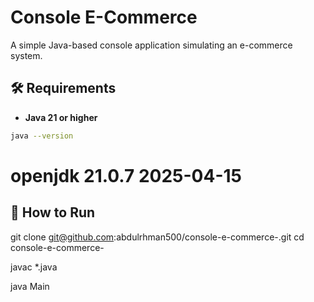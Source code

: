 # Console E-Commerce

A simple Java-based console application simulating an e-commerce system.

## 🛠 Requirements

- **Java 21 or higher**

```bash
java --version
```

# openjdk 21.0.7 2025-04-15


## 🚀 How to Run
git clone git@github.com:abdulrhman500/console-e-commerce-.git
cd console-e-commerce-

javac *.java

java Main

